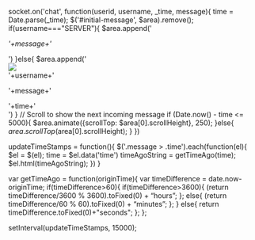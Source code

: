 socket.on('chat', function(userid, username, _time, message){
    time = Date.parse(_time);
    $('#initial-message', $area).remove();
    if(username==="SERVER"){
      $area.append('<div class="message"><p><i>'+message+'</i></p></div>')
    }else{
      $area.append('<div class="message"><div class="avatar"><img src="/u/'+userid+'/image" /></div><div class="username">'+username+'</div><p>'+message+'</p><div class="time" data-time='+_time+'>'+time+'</div></div>')
    }
    // Scroll to show the next incoming message
    if (Date.now() - time <= 5000){
      $area.animate({scrollTop: $area[0].scrollHeight}, 250);
    }else{
      $area.scrollTop($area[0].scrollHeight);
    }
  })
 
 
  updateTimeStamps = function(){
    $('.message > .time').each(function(el){
      $el = $(el);
      time = $el.data('time')
      timeAgoString = getTimeAgo(time);
      $el.html(timeAgoString);
    })
  }
 
var getTimeAgo = function(originTime){
  var timeDifference = date.now-originTime;
	if(timeDifference>60){
		if(timeDifference>3600){
			(return timeDifference/3600 % 3600).toFixed(0) + “hours”;
		};
		else{
			(return timeDifference/60 % 60).toFixed(0) + “minutes”;
		};
	}
	else{
		return timeDifference.toFixed(0)+"seconds";
	};
};
 
  setInterval(updateTimeStamps, 15000);
